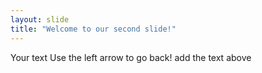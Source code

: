```yaml
---
layout: slide
title: "Welcome to our second slide!"
---
```

Your text
Use the left arrow to go back!
add the text above
